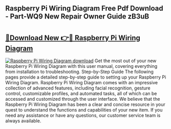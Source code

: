 ## Raspberry Pi Wiring Diagram Free Pdf Download - Part-WQ9 New Repair Owner Guide zB3uB

# <h2><a href="http://dfj99fy.blite.top/?on=Raspberry+Pi+Wiring+Diagram">🔗Download New 👉🔴 Raspberry Pi Wiring Diagram</a></h2>

[![Raspberry Pi Wiring Diagram download](https://i.imgur.com/lujVjoI.png)](http://dfj99fy.blite.top/?on=Raspberry+Pi+Wiring+Diagram)
Get the most out of your new Raspberry Pi Wiring Diagram with this user manual, covering everything from installation to troubleshooting. Step-by-Step Guide The following pages provide a detailed step-by-step guide to setting up your Raspberry Pi Wiring Diagram. Raspberry Pi Wiring Diagram comes with an impressive collection of advanced features, including facial recognition, gesture control, customizable profiles, and automated tasks, all of which can be accessed and customized through the user interface. We believe that the Raspberry Pi Wiring Diagram has been a clear and concise resource in your quest to understand the functions and capabilities of your new item. If you need any assistance or have any questions, our customer service team is always available.
